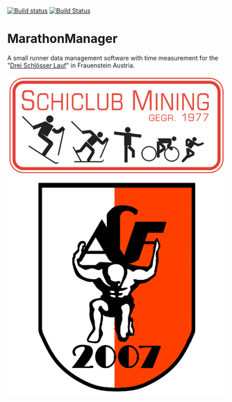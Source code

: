 [![Build status](https://ci.appveyor.com/api/projects/status/8ttcb97m22dwhmxv?svg=true)](https://ci.appveyor.com/project/JakobFerdinand/marathonmanager)
[![Build Status](https://jakobferdinand.visualstudio.com/MarathonManager/_apis/build/status/MarathonManager-.NET%20Desktop-CI)](https://jakobferdinand.visualstudio.com/MarathonManager/_build/latest?definitionId=5)

# MarathonManager
A small runner data management software with time measurement for the "[Drei Schlösser Lauf](http://www.sc-mining.org/SpracheDE_104.html)" in Frauenstein Austria.

![SC Mining](/Logos/SC-Mining.png)
![ACF](/Logos/ACF.png)
